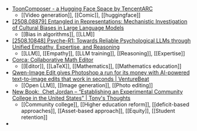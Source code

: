 - [ToonComposer - a Hugging Face Space by TencentARC](https://huggingface.co/spaces/TencentARC/ToonComposer)
	- [[Video generation]], [[Comic]], [[huggingface]]
- [[2508.08879] Entangled in Representations: Mechanistic Investigation of Cultural Biases in Large Language Models](https://arxiv.org/abs/2508.08879)
	- [[Bias in algorithms]], [[LLM]]
- [[2508.10848] Psyche-R1: Towards Reliable Psychological LLMs through Unified Empathy, Expertise, and Reasoning](https://arxiv.org/abs/2508.10848)
	- [[LLM]], [[Empathy]], [[LLM training]], [[Reasoning]], [[Expertise]]
- [Corca: Collaborative Math Editor](https://corca.app/)
	- [[Editor]], [[LaTeX]], [[Mathematics]], [[Mathematics education]]
- [Qwen-Image Edit gives Photoshop a run for its money with AI-powered text-to-image edits that work in seconds | VentureBeat](https://venturebeat.com/ai/qwen-image-edit-gives-photoshop-a-run-for-its-money-with-ai-powered-text-to-image-edits-that-work-in-seconds/)
	- [[Open LLM]], [[Image generation]], [[Photo editing]]
- [New Book:  Chet Jordan – “Establishing an Experimental Community College in the United States” | Tony's Thoughts](https://apicciano.commons.gc.cuny.edu/2021/09/08/new-book-chet-jordan-establishing-an-experimental-community-college-in-the-united-states/)
	- [[Community college]], [[Higher education reform]], [[deficit-based approaches]], [[Asset-based approach]], [[Equity]], [[Student retention]]
-